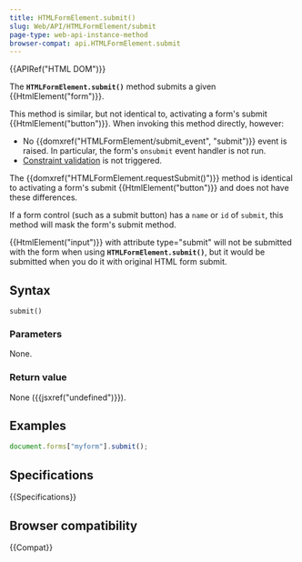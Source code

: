 ```yaml
---
title: HTMLFormElement.submit()
slug: Web/API/HTMLFormElement/submit
page-type: web-api-instance-method
browser-compat: api.HTMLFormElement.submit
---
```


{{APIRef("HTML DOM")}}

The **`HTMLFormElement.submit()`** method submits a given
{{HtmlElement("form")}}.

This method is similar, but not identical to, activating a form's submit
{{HtmlElement("button")}}. When invoking this method directly, however:

- No {{domxref("HTMLFormElement/submit_event", "submit")}} event is raised. In particular, the form's `onsubmit` event handler is not run.
- [Constraint validation](/en-US/docs/Web/HTML/Constraint_validation) is not triggered.

The {{domxref("HTMLFormElement.requestSubmit()")}} method is identical to activating a
form's submit {{HtmlElement("button")}} and does not have these differences.

If a form control (such as a submit button) has a `name` or `id`
of `submit`, this method will mask the form's submit method.

{{HtmlElement("input")}} with attribute type="submit" will not be submitted with the
form when using **`HTMLFormElement.submit()`**, but it would be
submitted when you do it with original HTML form submit.

## Syntax

```js-nolint
submit()
```

### Parameters

None.

### Return value

None ({{jsxref("undefined")}}).

## Examples

```js
document.forms["myform"].submit();
```

## Specifications

{{Specifications}}

## Browser compatibility

{{Compat}}
